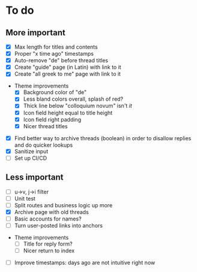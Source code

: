 # To do

## More important
- [x] Max length for titles and contents
- [x] Proper "x time ago" timestamps
- [x] Auto-remove "de" before thread titles
- [x] Create "guide" page (in Latin) with link to it
- [x] Create "all greek to me" page with link to it
- Theme improvements
  - [x] Background color of "de"
  - [x] Less bland colors overall, splash of red?
  - [x] Thick line below "colloquium novum" isn't _it_
  - [x] Icon field height equal to title height
  - [x] Icon field right padding
  - [x] Nicer thread titles
- [x] Find better way to archive threads (boolean) in order to disallow replies and do quicker lookups
- [x] Sanitize input
- [ ] Set up CI/CD

## Less important
- [ ] u->v, j->i filter
- [ ] Unit test
- [ ] Split routes and business logic up more
- [x] Archive page with old threads
- [ ] Basic accounts for names?
- [ ] Turn user-posted links into anchors
- Theme improvements
  - [ ] Title for reply form?
  - [ ] Nicer return to index
- [ ] Improve timestamps: days ago are not intuitive right now
